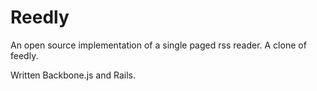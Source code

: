 # Reedly 

An open source implementation of a single paged rss reader. A clone of feedly. 

Written Backbone.js and Rails. 

